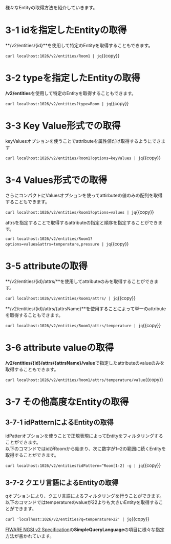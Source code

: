 様々なEntityの取得方法を紹介していきます。

# 3-1 idを指定したEntityの取得

**/v2/entities/{id}**を使用して特定のEntityを取得することもできます。

`curl localhost:1026/v2/entities/Room1 | jq`{{copy}}

# 3-2 typeを指定したEntityの取得

**/v2/entities**を使用して特定のEntityを取得することもできます。

`curl localhost:1026/v2/entities?type=Room | jq`{{copy}}

# 3-3 Key Value形式での取得

keyValuesオプションを使うことでattributeを属性値だけ取得するようにできます

`curl localhost:1026/v2/entities/Room1?options=keyValues | jq`{{copy}}

# 3-4 Values形式での取得

さらにコンパクトにValuesオプションを使ってattirbuteの値のみの配列を取得することもできます。

`curl localhost:1026/v2/entities/Room1?options=values | jq`{{copy}}

attrsを指定することで取得するattributeの指定と順序を指定することができます。

`curl localhost:1026/v2/entities/Room1?options=values&attrs=temperature,pressure | jq`{{copy}}

# 3-5 attributeの取得

**/v2/entities/{id}/attrs/**を使用してattributeのみを取得することができます。

`curl localhost:1026/v2/entities/Room1/attrs/ | jq`{{copy}}

**/v2/entities/{id}/attrs/{attrsName}**を使用することによって単一のattributeを取得することもできます。

`curl localhost:1026/v2/entities/Room1/attrs/temperature | jq`{{copy}}

# 3-6 attribute valueの取得

**/v2/entities/{id}/attrs/{attrsName}/value**で指定したattributeのvalueのみを取得することもできます。

`curl localhost:1026/v2/entities/Room1/attrs/temperature/value`{{copy}}

# 3-7 その他高度なEntityの取得

## 3-7-1 idPatternによるEntityの取得

idPatterオプションを使うことで正規表現によってEntityをフィルタリングすることができます。  
以下のコマンドではidがRoomから始まり、次に数字が1~2の範囲に続くEntityを取得することができます。

`curl localhost:1026/v2/entities?idPattern=^Room[1-2] -g | jq`{{copy}}


## 3-7-2 クエリ言語によるEntityの取得

qオプションにより、クエリ言語によるフィルタリングを行うことができます。  
以下のコマンドではtemperatureのvalueが22よりも大きいEntityを取得することができます。

`curl 'localhost:1026/v2/entities?q=temperature>22' | jq`{{copy}}

[FIWARE NGSI v2 Specification](http://telefonicaid.github.io/fiware-orion/api/v2/stable/)の**SimpleQueryLanguage**の項目に様々な指定方法が書かれています。
